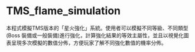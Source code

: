 # TMS_flame_simulation
本程式模擬TMS版本的「星火強化」系統。使用者可以模擬不同等級、不同類型 (Boss 裝備或一般裝備)進行強化，計算強化結果的等效主屬性，並且以視覺化圖表呈現多次模擬的數值分佈，方便玩家了解不同強化數值的機率分佈。
